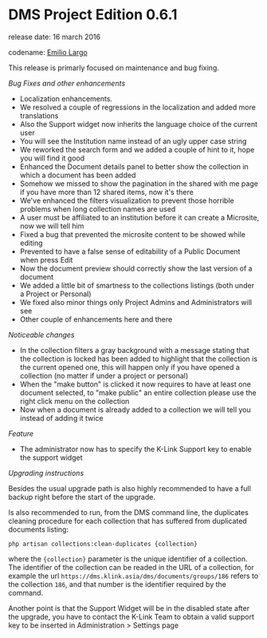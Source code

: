 # DMS Project Edition 0.6.1

release date: 16 march 2016

codename: [Emilio Largo](https://en.wikipedia.org/wiki/Emilio_Largo)

This release is primarly focused on maintenance and bug fixing.

*Bug Fixes and other enhancements*

- Localization enhancements. 
 - We resolved a couple of regressions in the localization and added more translations
 - Also the Support widget now inherits the language choice of the current user
 - You will see the Institution name instead of an ugly upper case string
- We reworked the search form and we added a couple of hint to it, hope you will find it good
- Enhanced the Document details panel to better show the collection in which a document has been added
- Somehow we missed to show the pagination in the shared with me page if you have more than 12 shared items, now it's there
- We've enhanced the filters visualization to prevent those horrible problems when long collection names are used
- A user must be affiliated to an institution before it can create a Microsite, now we will tell him
- Fixed a bug that prevented the microsite content to be showed while editing
- Prevented to have a false sense of editability of a Public Document when press Edit 
- Now the document preview should correctly show the last version of a document
- We added a little bit of smartness to the collections listings (both under a Project or Personal)
- We fixed also minor things only Project Admins and Administrators will see
- Other couple of enhancements here and there


*Noticeable changes*

- In the collection filters a gray background with a message stating that the collection is locked has been added to highlight that the collection is the current opened one, this will happen only if you have opened a collection (no matter if under a project or personal)
- When the "make button" is clicked it now requires to have at least one document selected, to "make public" an entire collection please use the right click menu on the collection
- Now when a document is already added to a collection we will tell you instead of adding it twice

*Feature*

 - The administrator now has to specify the K-Link Support key to enable the support widget

*Upgrading instructions*

Besides the usual upgrade path is also highly recommended to have a full backup right before the start of the upgrade. 

Is also recommended to run, from the DMS command line, the duplicates cleaning procedure for each collection that has suffered from duplicated documents listing:

`php artisan collections:clean-duplicates {collection}` 

where the `{collection}` parameter is the unique identifier of a collection. The identifier of the collection can be readed in the URL of a collection, for example the url `https://dms.klink.asia/dms/documents/groups/186` refers to the collection `186`, and that number is the identifier required by the command. 

Another point is that the Support Widget will be in the disabled state after the upgrade, you have to contact the K-Link Team to obtain a valid support key to be inserted in Administration > Settings page

